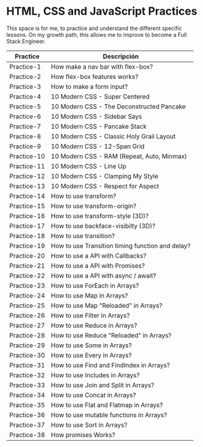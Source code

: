 # HTML, CSS and JavaScript Practices

This space is for me, to practice and understand the different specific lessons. On my growth path, this allows me to improve to become a Full Stack Engineer.

| Practice    | Descripción                                      |
| ----------- | ------------------------------------------------ |
| Practice-1  | How make a nav bar with flex-box?                |
| Practice-2  | How flex-box features works?                     |
| Practice-3  | How to make a form input?                        |
| Practice-4  | 10 Modern CSS - Super Centered                   |
| Practice-5  | 10 Modern CSS - The Deconstructed Pancake        |
| Practice-6  | 10 Modern CSS - Sidebar Says                     |
| Practice-7  | 10 Modern CSS - Pancake Stack                    |
| Practice-8  | 10 Modern CSS - Classic Holy Grail Layout        |
| Practice-9  | 10 Modern CSS - 12-Span Grid                     |
| Practice-10 | 10 Modern CSS - RAM (Repeat, Auto, Minmax)       |
| Practice-11 | 10 Modern CSS - Line Up                          |
| Practice-12 | 10 Modern CSS - Clamping My Style                |
| Practice-13 | 10 Modern CSS - Respect for Aspect               |
| Practice-14 | How to use transform?                            |
| Practice-15 | How to use transform-origin?                     |
| Practice-16 | How to use transform-style (3D)?                 |
| Practice-17 | How to use backface-visibilty (3D)?              |
| Practice-18 | How to use transition?                           |
| Practice-19 | How to use Transition timing function and delay? |
| Practice-20 | How to use a API with Callbacks?                 |
| Practice-21 | How to use a API with Promises?                  |
| Practice-22 | How to use a API with async / await?             |
| Practice-23 | How to use ForEach in Arrays?                    |
| Practice-24 | How to use Map in Arrays?                        |
| Practice-25 | How to use Map "Reloaded" in Arrays?             |
| Practice-26 | How to use Filter in Arrays?                     |
| Practice-27 | How to use Reduce in Arrays?                     |
| Practice-28 | How to use Reduce "Reloaded" in Arrays?          |
| Practice-29 | How to use Some in Arrays?                       |
| Practice-30 | How to use Every in Arrays?                      |
| Practice-31 | How to use Find and FindIndex in Arrays?         |
| Practice-32 | How to use Includes in Arrays?                   |
| Practice-33 | How to use Join and Split in Arrays?             |
| Practice-34 | How to use Concat in Arrays?                     |
| Practice-35 | How to use Flat and Flatmap in Arrays?           |
| Practice-36 | How to use mutable functions in Arrays?          |
| Practice-37 | How to use Sort in Arrays?                       |
| Practice-38 | How promises Works?                              |
